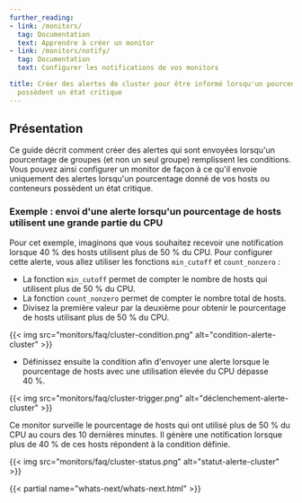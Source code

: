 ```yaml
---
further_reading:
- link: /monitors/
  tag: Documentation
  text: Apprendre à créer un monitor
- link: /monitors/notify/
  tag: Documentation
  text: Configurer les notifications de vos monitors

title: Créer des alertes de cluster pour être informé lorsqu'un pourcentage de groupes
  possèdent un état critique
---
```


## Présentation

Ce guide décrit comment créer des alertes qui sont envoyées lorsqu'un pourcentage de groupes (et non un seul groupe) remplissent les conditions. Vous pouvez ainsi configurer un monitor de façon à ce qu'il envoie uniquement des alertes lorsqu'un pourcentage donné de vos hosts ou conteneurs possèdent un état critique.

### Exemple : envoi d'une alerte lorsqu'un pourcentage de hosts utilisent une grande partie du CPU

Pour cet exemple, imaginons que vous souhaitez recevoir une notification lorsque 40 % des hosts utilisent plus de 50 % du CPU. Pour configurer cette alerte, vous allez utiliser les fonctions `min_cutoff` et `count_nonzero` :

* La fonction `min_cutoff` permet de compter le nombre de hosts qui utilisent plus de 50 % du CPU.
* La fonction `count_nonzero` permet de compter le nombre total de hosts.
* Divisez la première valeur par la deuxième pour obtenir le pourcentage de hosts utilisant plus de 50 % du CPU.

{{< img src="monitors/faq/cluster-condition.png" alt="condition-alerte-cluster" >}}

* Définissez ensuite la condition afin d'envoyer une alerte lorsque le pourcentage de hosts avec une utilisation élevée du CPU dépasse 40 %.

{{< img src="monitors/faq/cluster-trigger.png" alt="déclenchement-alerte-cluster" >}}

Ce monitor surveille le pourcentage de hosts qui ont utilisé plus de 50 % du CPU au cours des 10 dernières minutes. Il génère une notification lorsque plus de 40 % de ces hosts répondent à la condition définie.

{{< img src="monitors/faq/cluster-status.png" alt="statut-alerte-cluster" >}}

{{< partial name="whats-next/whats-next.html" >}}

